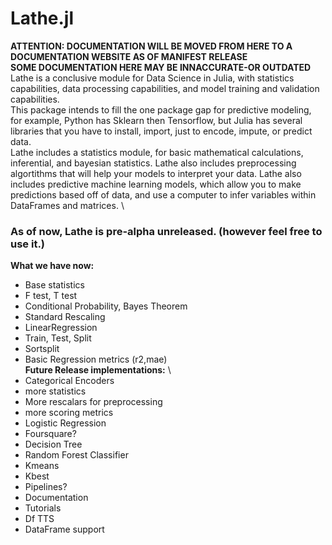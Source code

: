 # Lathe.jl
**ATTENTION: DOCUMENTATION WILL BE MOVED FROM HERE TO A DOCUMENTATION WEBSITE AS OF MANIFEST RELEASE** \
**SOME DOCUMENTATION HERE MAY BE INNACCURATE-OR OUTDATED**
Lathe is a conclusive module for Data Science in Julia, with statistics capabilities, data processing capabilities, and model training and validation capabilities. \
This package intends to fill the one package gap for predictive modeling, for example, Python has Sklearn then Tensorflow, but Julia has several libraries that you have to install, import, just to encode, impute, or predict data. \
Lathe includes a statistics module, for basic mathematical calculations, inferential, and bayesian statistics. Lathe also includes preprocessing algortithms that will help your models to interpret your data. Lathe also includes predictive machine learning models, which allow you to make predictions based off of data, and use a computer to infer variables within DataFrames and matrices. \
### As of now, Lathe is pre-alpha unreleased. (however feel free to use it.)
**What we have now:**
- Base statistics
- F test, T test
- Conditional Probability, Bayes Theorem
- Standard Rescaling
- LinearRegression
- Train, Test, Split
- Sortsplit
- Basic Regression metrics (r2,mae) \
**Future Release implementations:** \
- Categorical Encoders
- more statistics
- More rescalars for preprocessing
- more scoring metrics
- Logistic Regression
- Foursquare?
- Decision Tree
- Random Forest Classifier
- Kmeans
- Kbest
- Pipelines?
- Documentation
- Tutorials
- Df TTS
- DataFrame support
